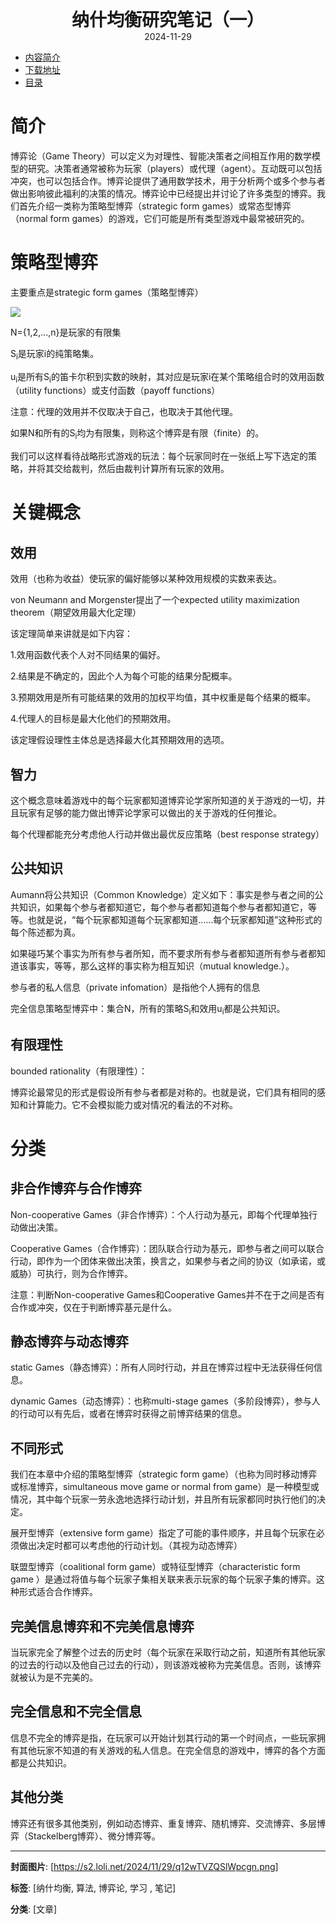 <div style="text-align:center;font-weight:bold;font-size:2em"> 纳什均衡研究笔记（一） </div>

<div style="text-align:center;">2024-11-29</div>

<!-- TOC -->
- [内容简介](#内容简介)
- [下载地址](#下载地址)
- [目录](#目录)
<!-- /TOC -->

# 简介<a name="简介"></a>

博弈论（Game Theory）可以定义为对理性、智能决策者之间相互作用的数学模型的研究。决策者通常被称为玩家（players）或代理（agent）。互动既可以包括冲突，也可以包括合作。博弈论提供了通用数学技术，用于分析两个或多个参与者做出影响彼此福利的决策的情况。博弈论中已经提出并讨论了许多类型的博弈。我们首先介绍一类称为策略型博弈（strategic form games）或常态型博弈（normal form games）的游戏，它们可能是所有类型游戏中最常被研究的。

# 策略型博弈<a name="策略型博弈"></a>
主要重点是strategic form games（策略型博弈）

<img src="https://s2.loli.net/2024/11/29/B7LJkzVYeQroiqZ.png"/>

N={1,2,...,n}是玩家的有限集

S<sub>i</sub>是玩家i的纯策略集。

u<sub>i</sub>是所有S<sub>i</sub>的笛卡尔积到实数的映射，其对应是玩家i在某个策略组合时的效用函数（utility functions）或支付函数（payoff functions）

注意：代理的效用并不仅取决于自己，也取决于其他代理。

如果N和所有的S<sub>i</sub>均为有限集，则称这个博弈是有限（finite）的。

我们可以这样看待战略形式游戏的玩法：每个玩家同时在一张纸上写下选定的策略，并将其交给裁判，然后由裁判计算所有玩家的效用。


# 关键概念<a name="关键概念"></a>

## 效用<a name="效用"></a>

效用（也称为收益）使玩家的偏好能够以某种效用规模的实数来表达。

von Neumann and Morgenster提出了一个expected utility maximization theorem（期望效用最大化定理）

该定理简单来讲就是如下内容：

1.效用函数代表个人对不同结果的偏好。

2.结果是不确定的，因此个人为每个可能的结果分配概率。

3.预期效用是所有可能结果的效用的加权平均值，其中权重是每个结果的概率。

4.代理人的目标是最大化他们的预期效用。

该定理假设理性主体总是选择最大化其预期效用的选项。

## 智力<a name="智力"></a>

这个概念意味着游戏中的每个玩家都知道博弈论学家所知道的关于游戏的一切，并且玩家有足够的能力做出博弈论学家可以做出的关于游戏的任何推论。

每个代理都能充分考虑他人行动并做出最优反应策略（best response strategy）

## 公共知识<a name="公共知识"></a>

Aumann将公共知识（Common Knowledge）定义如下：事实是参与者之间的公共知识，如果每个参与者都知道它，每个参与者都知道每个参与者都知道它，等等。也就是说，“每个玩家都知道每个玩家都知道……每个玩家都知道”这种形式的每个陈述都为真。

如果碰巧某个事实为所有参与者所知，而不要求所有参与者都知道所有参与者都知道该事实，等等，那么这样的事实称为相互知识（mutual knowledge.）。

参与者的私人信息（private infomation）是指他个人拥有的信息

完全信息策略型博弈中：集合N，所有的策略S<sub>i</sub>和效用u<sub>i</sub>都是公共知识。

## 有限理性<a name="有限理性"></a>

bounded rationality（有限理性）：

博弈论最常见的形式是假设所有参与者都是对称的。也就是说，它们具有相同的感知和计算能力。它不会模拟能力或对情况的看法的不对称。

# 分类<a name="分类"></a>

## 非合作博弈与合作博弈<a name="非合作博弈与合作博弈"></a>

Non-cooperative Games（非合作博弈）：个人行动为基元，即每个代理单独行动做出决策。

Cooperative Games（合作博弈）：团队联合行动为基元，即参与者之间可以联合行动，即作为一个团体来做出决策，换言之，如果参与者之间的协议（如承诺，或威胁）可执行，则为合作博弈。

注意：判断Non-cooperative Games和Cooperative Games并不在于之间是否有合作或冲突，仅在于判断博弈基元是什么。

## 静态博弈与动态博弈<a name="静态博弈与动态博弈"></a>

static Games（静态博弈）：所有人同时行动，并且在博弈过程中无法获得任何信息。

dynamic Games（动态博弈）：也称multi-stage games（多阶段博弈），参与人的行动可以有先后，或者在博弈时获得之前博弈结果的信息。

## 不同形式<a name="不同形式"></a>

我们在本章中介绍的策略型博弈（strategic form game）（也称为同时移动博弈或标准博弈，simultaneous move game or normal from game）是一种模型或情况，其中每个玩家一劳永逸地选择行动计划，并且所有玩家都同时执行他们的决定。

展开型博弈（extensive form game）指定了可能的事件顺序，并且每个玩家在必须做出决定时都可以考虑他的行动计划。（其视为动态博弈）

联盟型博弈（coalitional form game）或特征型博弈（characteristic form game ）是通过将值与每个玩家子集相关联来表示玩家的每个玩家子集的博弈。这种形式适合合作博弈。

## 完美信息博弈和不完美信息博弈<a name="完美信息博弈和不完美信息博弈"></a>

当玩家完全了解整个过去的历史时（每个玩家在采取行动之前，知道所有其他玩家的过去的行动以及他自己过去的行动），则该游戏被称为完美信息。否则，该博弈就被认为是不完美的。

## 完全信息和不完全信息<a name="完全信息和不完全信息"></a>

信息不完全的博弈是指，在玩家可以开始计划其行动的第一个时间点，一些玩家拥有其他玩家不知道的有关游戏的私人信息。在完全信息的游戏中，博弈的各个方面都是公共知识。

## 其他分类<a name="其他分类"></a>

博弈还有很多其他类别，例如动态博弈、重复博弈、随机博弈、交流博弈、多层博弈（Stackelberg博弈）、微分博弈等。

---
**封面图片**: [https://s2.loli.net/2024/11/29/q12wTVZQSlWpcgn.png]

**标签**: [纳什均衡, 算法, 博弈论, 学习 , 笔记]

**分类**: [文章]
